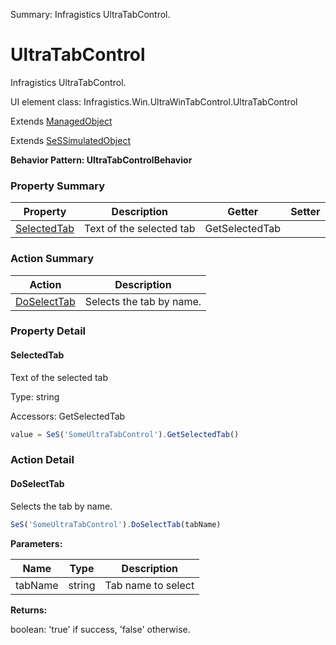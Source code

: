 Summary: Infragistics UltraTabControl.

# UltraTabControl

Infragistics UltraTabControl.
 
UI element class: Infragistics.Win.UltraWinTabControl.UltraTabControl

Extends [ManagedObject](ManagedObject.md)

Extends [SeSSimulatedObject](SeSSimulatedObject.md)





**Behavior Pattern: UltraTabControlBehavior**


<!-- ============================== property summary ========================== -->



### Property Summary
| **Property** | **Description** | **Getter** | **Setter** |
| ------------ | --------------- | ---------- | ---------- |
| [SelectedTab](#selectedtab) | Text of the selected tab | GetSelectedTab |  |



<!-- ============================== action summary ========================== -->



### Action Summary
|  **Action** | **Description** | 
| ----------- | --------------- |
|  [DoSelectTab](#doselecttab) | Selects the tab by name. |



<!-- ============================== property detail ========================== -->

### Property Detail

<a name="SelectedTab"></a>
#### SelectedTab

Text of the selected tab



Type: string


Accessors: GetSelectedTab

```javascript
value = SeS('SomeUltraTabControl').GetSelectedTab()
```




<!-- ============================== action detail ========================== -->

### Action Detail

<a name="DoSelectTab"></a>    
#### DoSelectTab

Selects the tab by name.

```javascript
SeS('SomeUltraTabControl').DoSelectTab(tabName)
```


**Parameters:**

|  **Name** | **Type** | **Description** |
| ---------- | -------- | --------------- |
| tabName | string |  Tab name to select |




**Returns:**

boolean: 'true' if success, 'false' otherwise.



<a name="see.also.ultratabcontrol.doselecttab"></a>

  

